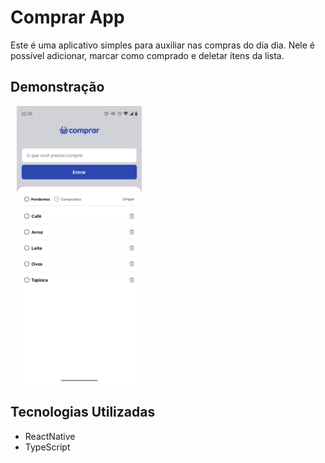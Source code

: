 # Comprar App

Este é uma aplicativo simples para auxiliar nas compras do dia dia. Nele é possível adicionar, marcar como comprado e deletar ítens da lista.

## Demonstração

<img src="./screenshots/image.jpeg" width="200" hspace="10">

## Tecnologias Utilizadas

- ReactNative
- TypeScript
